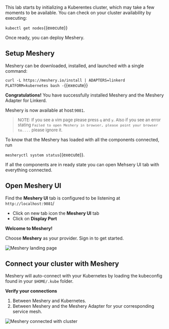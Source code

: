 This lab starts by initializing a Kuberentes cluster, which may take a few moments to be available. You can check on your cluster availability by executing:

`kubectl get nodes`{{execute}}

Once ready, you can deploy Meshery.

## Setup Meshery

Meshery can be downloaded, installed, and launched with a single command:

`curl -L https://meshery.io/install | ADAPTERS=linkerd PLATFORM=kubernetes bash -`{{execute}}

**Congratulations!** You have successfully installed Meshery and the Meshery Adapter for Linkerd.

Meshery is now available at host:`9081`.

><font size=2>NOTE: If you see a vim page please press `q` and `y`. Also if you see an error stating `Failed to open Meshery in browser, please point your browser to....` please ignore it. </font>

To know that the Meshery has loaded with all the components connected, run 

`mesheryctl system status`{{execute}}.

If all the components are in ready state you can open Mehsery UI tab with everything connected.

## Open Meshery UI

Find the **Meshery UI** tab is configured to be listening at `http://localhost:9081`/

- Click on new tab icon the **Meshery UI** tab
- Click on **Display Port**

**Welcome to Meshery!**

Choose **Meshery** as your provider. Sign in to get started.

![Meshery landing page](./assets/starting-page.png)

## Connect your cluster with Meshery

Meshery will auto-connect with your Kubernetes by loading the kubeconfig found in your `$HOME/.kube` folder.

**Verify your connections**

1. Between Meshery and Kubernetes.
2. Between Meshery and the Meshery Adapter for your corresponding service mesh.

![Meshery connected with cluster](./assets/linkerd-connected.png)
